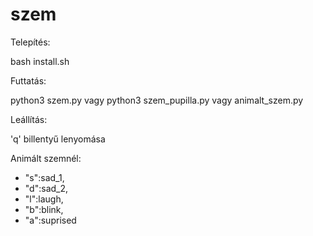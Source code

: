 # szem

Telepítés:

bash install.sh

Futtatás:

python3 szem.py vagy python3 szem_pupilla.py vagy animalt_szem.py

Leállítás: 

'q' billentyű lenyomása

Animált szemnél:
- "s":sad_1,
- "d":sad_2,
- "l":laugh,
- "b":blink,
- "a":suprised
